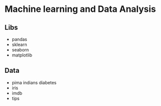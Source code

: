 # Machine learning and Data Analysis
## Libs
- pandas
- sklearn
- seaborn
- matplotlib

## Data
- pima indians diabetes
- iris
- imdb
- tips
